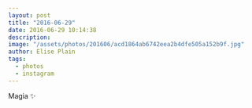 ```yaml
---
layout: post
title: "2016-06-29"
date: 2016-06-29 10:14:38
description: 
image: "/assets/photos/201606/acd1864ab6742eea2b4dfe505a152b9f.jpg"
author: Elise Plain
tags: 
  - photos
  - instagram
---
```


Magia ✨
<p></p>
